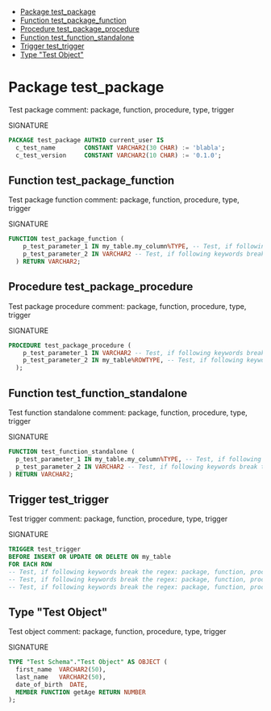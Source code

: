 
- [Package test_package](#test_package)
- [Function test_package_function](#test_package_function)
- [Procedure test_package_procedure](#test_package_procedure)
- [Function test_function_standalone](#test_function_standalone)
- [Trigger test_trigger](#test_trigger)
- [Type "Test Object"](#test-object)


<h1><a id="test_package"></a>Package test_package</h1>
<!--===============================================-->

Test package comment: package, function, procedure, type, trigger

SIGNATURE

```sql
PACKAGE test_package AUTHID current_user IS
  c_test_name        CONSTANT VARCHAR2(30 CHAR) := 'blabla';
  c_test_version     CONSTANT VARCHAR2(10 CHAR) := '0.1.0';
```


<h2><a id="test_package_function"></a>Function test_package_function</h2>
<!---------------------------------------------------------------------->

Test package function comment: package, function, procedure, type, trigger

SIGNATURE

```sql
FUNCTION test_package_function (
    p_test_parameter_1 IN my_table.my_column%TYPE, -- Test, if following keywords break the regex: package, function, procedure, type, trigger
    p_test_parameter_2 IN VARCHAR2 -- Test, if following keywords break the regex: package, function, procedure, type, trigger
  ) RETURN VARCHAR2;
```


<h2><a id="test_package_procedure"></a>Procedure test_package_procedure</h2>
<!------------------------------------------------------------------------->

Test package procedure comment: package, function, procedure, type, trigger

SIGNATURE

```sql
PROCEDURE test_package_procedure (
    p_test_parameter_1 IN VARCHAR2 -- Test, if following keywords break the regex: package, function, procedure, type, trigger
    p_test_parameter_2 IN my_table%ROWTYPE, -- Test, if following keywords break the regex: package, function, procedure, type, trigger
  );
```


<h2><a id="test_function_standalone"></a>Function test_function_standalone</h2>
<!---------------------------------------------------------------------------->

Test function standalone comment: package, function, procedure, type, trigger

SIGNATURE

```sql
FUNCTION test_function_standalone (
  p_test_parameter_1 IN my_table.my_column%TYPE, -- Test, if following keywords break the regex: package, function, procedure, type, trigger
  p_test_parameter_2 IN VARCHAR2 -- Test, if following keywords break the regex: package, function, procedure, type, trigger
) RETURN VARCHAR2;
```


<h2><a id="test_trigger"></a>Trigger test_trigger</h2>
<!--------------------------------------------------->

Test trigger comment: package, function, procedure, type, trigger

SIGNATURE

```sql
TRIGGER test_trigger
BEFORE INSERT OR UPDATE OR DELETE ON my_table
FOR EACH ROW
-- Test, if following keywords break the regex: package, function, procedure, type, trigger
-- Test, if following keywords break the regex: package, function, procedure, type, trigger
-- Test, if following keywords break the regex: package, function, procedure, type, trigger
```


<h2><a id="test-object"></a>Type "Test Object"</h2>
<!------------------------------------------------>

Test object comment: package, function, procedure, type, trigger

SIGNATURE

```sql
TYPE "Test Schema"."Test Object" AS OBJECT (
  first_name  VARCHAR2(50),
  last_name   VARCHAR2(50),
  date_of_birth  DATE,
  MEMBER FUNCTION getAge RETURN NUMBER
);
```


